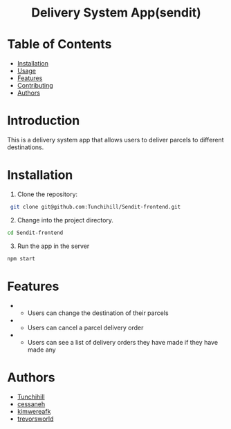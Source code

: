 <h1 align="center">Delivery System App(sendit)</h1>

# Table of Contents
- [Installation](##Installation)
- [Usage](##Usage)
- [Features](##Features)
- [Contributing](##Contributing)
- [Authors](##Authors)

# Introduction
This is a delivery system app that allows users to deliver parcels to different destinations.

# Installation
1. Clone the repository:
```bash
 git clone git@github.com:Tunchihill/Sendit-frontend.git
```


2. Change into the project directory.

```bash
cd Sendit-frontend
```

3. Run the app in the server

```bash
npm start
```

# Features

- * Users can change the destination of their parcels
- * Users can cancel a parcel delivery order
- * Users can see a list of delivery orders they have made if they have made any

# Authors

- [Tunchihill](https://github.com/Tunchihill)
- [cessaneh](https://github.com/cessaneh)
- [kimwereafk](https://github.com/kimwereafk)
- [trevorsworld](https://github.com/trevorsworld)


